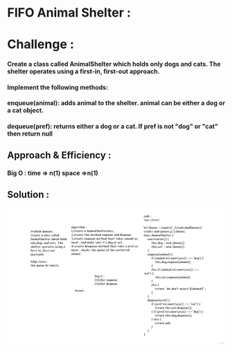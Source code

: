 # FIFO Animal Shelter :

# Challenge :
#### Create a class called AnimalShelter which holds only dogs and cats. The shelter operates using a first-in, first-out approach.
#### Implement the following methods:
#### enqueue(animal): adds animal to the shelter. animal can be either a dog or a cat object.
#### dequeue(pref): returns either a dog or a cat. If pref is not "dog" or "cat" then return null

## Approach & Efficiency :
#### Big O : time => n(1) space =>n(1)

## Solution :
![Solution](./animal.png)